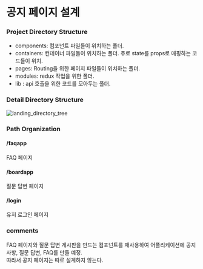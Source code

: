 # 공지 페이지 설계

### Project Directory Structure   
- components: 컴포넌트 파일들이 위치하는 폴더.   
- containers: 컨테이너 파일들이 위치하는 폴더. 주로 state를 props로 매핑하는 코드들이 위치.   
- pages: Routing을 위한 페이지 파일들이 위치하는 폴더.   
- modules: redux 작업을 위한 폴더.    
- lib : api 호출을 위한 코드를 모아두는 폴더.   

### Detail Directory Structure  
![landing_directory_tree](https://user-images.githubusercontent.com/52201658/80302761-f7edb500-87e6-11ea-991b-87589289ae17.png)
### Path Organization   

#### /faqapp   
FAQ 페이지    
#### /boardapp   
질문 답변 페이지  
#### /login   
유저 로그인 페이지     

### comments   
FAQ 페이지와 질문 답변 게시판을 만드는 컴포넌트를 재사용하여 어플리케이션에 공지사항, 질문 답변, FAQ를 만들 예정.   
따라서 공지 페이지는 따로 설계하지 않는다. 


